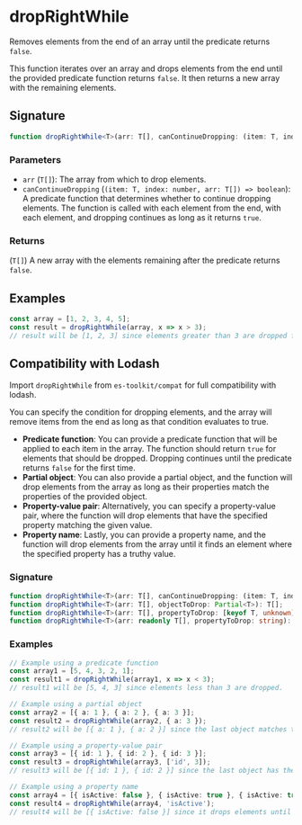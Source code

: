 # dropRightWhile

Removes elements from the end of an array until the predicate returns `false`.

This function iterates over an array and drops elements from the end until the provided
predicate function returns `false`. It then returns a new array with the remaining elements.

## Signature

```typescript
function dropRightWhile<T>(arr: T[], canContinueDropping: (item: T, index: number, arr: T[]) => boolean): T[];
```

### Parameters

- `arr` (`T[]`): The array from which to drop elements.
- `canContinueDropping` (`(item: T, index: number, arr: T[]) => boolean`): A predicate function that determines whether to continue dropping elements. The function is called with each element from the end, with each element, and dropping continues as long as it returns `true`.

### Returns

(`T[]`) A new array with the elements remaining after the predicate returns `false`.

## Examples

```typescript
const array = [1, 2, 3, 4, 5];
const result = dropRightWhile(array, x => x > 3);
// result will be [1, 2, 3] since elements greater than 3 are dropped from the end.
```

## Compatibility with Lodash

Import `dropRightWhile` from `es-toolkit/compat` for full compatibility with lodash.

You can specify the condition for dropping elements, and the array will remove items from the end as long as that condition evaluates to true.

- **Predicate function**: You can provide a predicate function that will be applied to each item in the array. The function should return `true` for elements that should be dropped. Dropping continues until the predicate returns `false` for the first time.
- **Partial object**: You can also provide a partial object, and the function will drop elements from the array as long as their properties match the properties of the provided object.
- **Property-value pair**: Alternatively, you can specify a property-value pair, where the function will drop elements that have the specified property matching the given value.
- **Property name**: Lastly, you can provide a property name, and the function will drop elements from the array until it finds an element where the specified property has a truthy value.

### Signature

```typescript
function dropRightWhile<T>(arr: T[], canContinueDropping: (item: T, index: number, arr: T[]) => unknown): T[];
function dropRightWhile<T>(arr: T[], objectToDrop: Partial<T>): T[];
function dropRightWhile<T>(arr: T[], propertyToDrop: [keyof T, unknown]): T[];
function dropRightWhile<T>(arr: readonly T[], propertyToDrop: string): T[];
```

### Examples

```typescript
// Example using a predicate function
const array1 = [5, 4, 3, 2, 1];
const result1 = dropRightWhile(array1, x => x < 3);
// result1 will be [5, 4, 3] since elements less than 3 are dropped.

// Example using a partial object
const array2 = [{ a: 1 }, { a: 2 }, { a: 3 }];
const result2 = dropRightWhile(array2, { a: 3 });
// result2 will be [{ a: 1 }, { a: 2 }] since the last object matches the properties of the provided object.

// Example using a property-value pair
const array3 = [{ id: 1 }, { id: 2 }, { id: 3 }];
const result3 = dropRightWhile(array3, ['id', 3]);
// result3 will be [{ id: 1 }, { id: 2 }] since the last object has the id property matching the value 3.

// Example using a property name
const array4 = [{ isActive: false }, { isActive: true }, { isActive: true }];
const result4 = dropRightWhile(array4, 'isActive');
// result4 will be [{ isActive: false }] since it drops elements until it finds one with a falsy isActive property.
```
